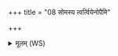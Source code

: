 +++
title = "08 सोमस्य त्वर्त्वियेनोपैमि"

+++
<details><summary>मूलम् (WS)</summary>

सोमस्य त्वर्त्वियेनोपैमि गर्भकृत्वने ।  
ततस्ते पुत्रो जायतां कर्तवै वीर्येभ्यः ॥ ८ ॥
</details>